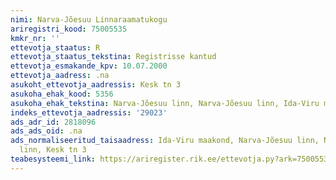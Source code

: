 ```yaml
---
nimi: Narva-Jõesuu Linnaraamatukogu
ariregistri_kood: 75005535
kmkr_nr: ''
ettevotja_staatus: R
ettevotja_staatus_tekstina: Registrisse kantud
ettevotja_esmakande_kpv: 10.07.2000
ettevotja_aadress: .na
asukoht_ettevotja_aadressis: Kesk tn 3
asukoha_ehak_kood: 5356
asukoha_ehak_tekstina: Narva-Jõesuu linn, Narva-Jõesuu linn, Ida-Viru maakond
indeks_ettevotja_aadressis: '29023'
ads_adr_id: 2818096
ads_ads_oid: .na
ads_normaliseeritud_taisaadress: Ida-Viru maakond, Narva-Jõesuu linn, Narva-Jõesuu
  linn, Kesk tn 3
teabesysteemi_link: https://ariregister.rik.ee/ettevotja.py?ark=75005535&ref=rekvisiidid
---
```

